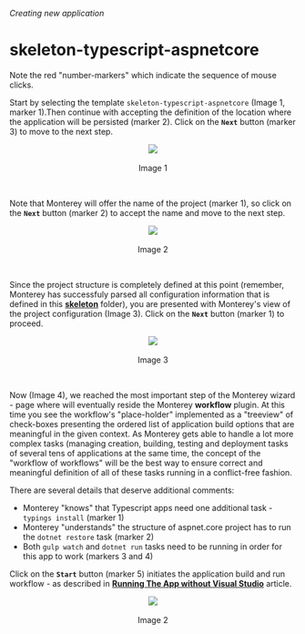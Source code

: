 _Creating new application_
# skeleton-typescript-aspnetcore

Note the red "number-markers" which indicate the sequence of mouse clicks.

Start by selecting the template `skeleton-typescript-aspnetcore` (Image 1, marker 1).Then continue with accepting the definition of the location where the application will be persisted (marker 2). Click on the **`Next`** button (marker 3) to move to the next step.

<p align=center>
  <img src="https://cloud.githubusercontent.com/assets/2712405/18232933/29be0a92-72a8-11e6-9b0d-bd2e908709e2.png"></img>
 <br><br>
Image 1
</p>

<br>

Note that Monterey will offer the name of the project (marker 1), so click on the **`Next`** button (marker 2) to accept the name and move to the next step.

<p align=center>
  <img src="https://cloud.githubusercontent.com/assets/2712405/18232957/cb449066-72a8-11e6-92b9-92855e1e8a71.png"></img>
 <br><br>
Image 2
</p>

<br>

Since the project structure is completely defined at this point (remember, Monterey has successfuly parsed all configuration information that is defined in this **[skeleton](https://github.com/aurelia/skeleton-navigation/tree/master/skeleton-typescript-aspnetcore)** folder), you are presented with Monterey's view of the project configuration (Image 3). Click on the **`Next`** button (marker 1) to proceed.

<p align=center>
  <img src="https://cloud.githubusercontent.com/assets/2712405/18232981/56d157ae-72a9-11e6-8c7b-47549b047fca.png"></img>
 <br><br>
Image 3
</p>

<br>

Now (Image 4), we reached the most important step of the Monterey wizard - page where will eventually reside the Monterey **workflow** plugin. At this time you see the workflow's "place-holder" implemented as a "treeview" of check-boxes presenting the ordered list of application build options that are meaningful in the given context. As Monterey gets able to handle a lot more complex tasks (managing creation, building, testing and deployment tasks of several tens of applications at the same time, the concept of the "workflow of workflows" will be the best way to ensure correct and meaningful definition of all of these tasks running in a conflict-free fashion.

There are several details that deserve additional comments:

- Monterey "knows" that Typescript apps need one additional task - `typings install` (marker 1)
- Monterey "understands" the structure of aspnet.core project has to run the `dotnet restore` task (marker 2)
- Both `gulp watch` and `dotnet run` tasks need to be running in order for this app to work (markers 3 and 4)

Click on the **`Start`** button (marker 5) initiates the application build and run workflow - as described in **[Running The App without Visual Studio](https://github.com/aurelia/skeleton-navigation/blob/master/skeleton-esnext-aspnetcore/src/skeleton/README.md#running-the-app-without-visual-studio)** article.

<p align=center>
  <img src="https://cloud.githubusercontent.com/assets/2712405/18232992/97d8fcfc-72a9-11e6-8a3c-74a60a220af2.png"></img>
 <br><br>
Image 2
</p>



